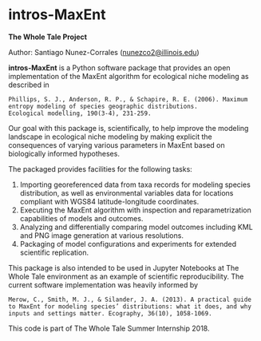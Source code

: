 intros-MaxEnt
=============

**The Whole Tale Project**

Author: Santiago Nunez-Corrales
        (nunezco2@illinois.edu)


**intros-MaxEnt** is a Python software package that provides an open
implementation of the MaxEnt algorithm for ecological niche modeling
as described in

    Phillips, S. J., Anderson, R. P., & Schapire, R. E. (2006). Maximum
    entropy modeling of species geographic distributions.
    Ecological modelling, 190(3-4), 231-259.

Our goal with this package is, scientifically, to help improve the
modeling landscape in ecological niche modeling by making explicit the
consequences of varying various parameters in MaxEnt based on
biologically informed hypotheses.

The packaged provides facilities for the following tasks:

1. Importing georeferenced data from taxa records for modeling species
   distribution, as well as environmental variables data for locations
   compliant with WGS84 latitude-longitude coordinates.
2. Executing the MaxEnt algorithm with inspection and reparametrization
   capabilities of models and outcomes.
3. Analyzing and differentially comparing model outcomes including KML
   and PNG image generation at various resolutions.
4. Packaging of model configurations and experiments for extended
   scientific replication.

This package is also intended to be used in Jupyter Notebooks at The
Whole Tale environment as an example of scientific reproducibility. The
current software implementation was heavily informed by

    Merow, C., Smith, M. J., & Silander, J. A. (2013). A practical guide
    to MaxEnt for modeling species’ distributions: what it does, and why
    inputs and settings matter. Ecography, 36(10), 1058-1069.

This code is part of The Whole Tale Summer Internship 2018.
